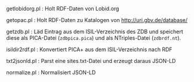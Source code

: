 getlobidorg.pl
  : Holt RDF-Daten von Lobid.org

getopac.pl
  : Holt RDF-Daten zu Katalogen von http://uri.gbv.de/database/

getzdb.pl
  : Läd Eintrag aus dem ISIL-Verzeichnis des ZDB und speichert diese
    als PICA-Datei (`zdbpica.pica`) und als NTriples-Datei (`zdbrdf.nt`).

isildir2rdf.pl
  : Konvertiert PICA+ aus dem ISIL-Verzeichnis nach RDF

txt2jsonld.pl
  : Parst eine sites.txt-Datei und erzeugt daraus JSON-LD

normalize.pl
  : Normalisiert JSON-LD



